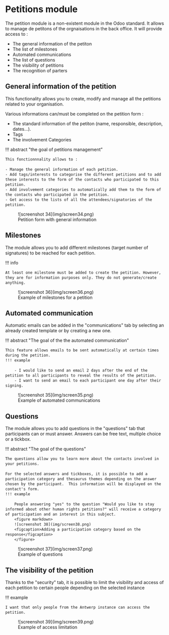 # Petitions module

The petition module is a non-existent module in the Odoo standard. It allows to manage de petitons of the orgnaisations in the back office. It will provide access to :

- The general information of the petiton
- The list of milestones 
- Automated communications
- The list of questions
- The visibility of petitions
- The recognition of parters

## General information of the petition

This functionality allows you to create, modify and manage all the petitions related to your organisation.

Various informations can/must be completed on the petition form :

- The standard information of the petiton (name, responsible, description, dates...).
- Tags 
- The involvement Categories

!!! abstract "the goal of petitions management"

    This fonctionnnality allows to :

    - Manage the general information of each petition.
    - Add tags/interests to categorise the different petitions and to add these interests to the form of the contacts who participated to this petition.
    - Add involvement categories to automatically add them to the form of the contacts who participated in the petition.
    - Get access to the lists of all the attendees/signatories of the petition.

<figure markdown>
![screenshot 34](img/screen34.png)
<figcaption>Petition form with general information</figcaption>
</figure>

## Milestones

The module allows you to add different milestones (target number of signatures) to be reached for each petition.

!!! info

    At least one milestone must be added to create the petition. However, they are for information purposes only. They do not generate/create anything.

<figure markdown>
![screenshot 36](img/screen36.png)
<figcaption>Example of milestones for a petition</figcaption>
</figure>

## Automated communication

Automatic emails can be added in the "communications" tab by selecting an already created template or by creating a new one. 

!!! abstract "The goal of the the automated communication"

    This feature allows emails to be sent automatically at certain times during the petition.
    !!! example

        - I would like to send an email 2 days after the end of the petition to all participants to reveal the results of the petition.
        - I want to send an email to each participant one day after their signing.

<figure markdown>
![screenshot 35](img/screen35.png)
<figcaption>Example of automated communications</figcaption>
</figure>

## Questions

The module allows you to add questions in the "questions" tab that participants can or must answer. Answers can be free text, multiple choice or a tickbox.

!!! abstract "The goal of the questions"

    The questions allow you to learn more about the contacts involved in your petitions. 

    For the selected answers and tickboxes, it is possible to add a participation category and thesaurus themes depending on the answer chosen by the participant.  This information will be displayed on the contact's form.
    !!! example 

        People answering "yes" to the question "Would you like to stay informed about other human rights petitions?" will receive a category of participation and an interest in this subject.
        <figure markdown>
        ![screenshot 38](img/screen38.png)
        <figcaption>Adding a participation category based on the response</figcaption>
        </figure>   


<figure markdown>
![screenshot 37](img/screen37.png)
<figcaption>Example of questions</figcaption>
</figure>

## The visibility of the petition

Thanks to the "security" tab, it is possible to limit the visibility and access of each petition to certain people depending on the selected instance 

!!! example 

    I want that only people from the Antwerp instance can access the petition.

<figure markdown>
![screenshot 39](img/screen39.png)
<figcaption>Example of access limitation</figcaption>
</figure>